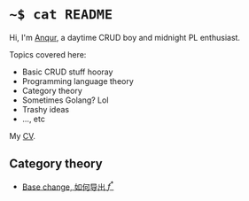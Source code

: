 # `~$ cat README`

Hi, I'm [Anqur](//github.com/anqurvanillapy), a daytime CRUD boy and midnight PL
enthusiast.

Topics covered here:

* Basic CRUD stuff hooray
* Programming language theory
* Category theory
* Sometimes Golang? Lol
* Trashy ideas
* ..., etc

My [CV](post/cv).

## Category theory

* [Base change, 如何导出 $f^*$](post/2022-02-11-base-change-functor/index.html)
